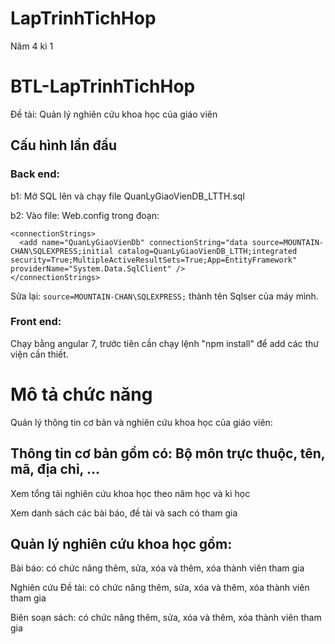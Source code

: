 # LapTrinhTichHop
Năm 4 kì 1 
# BTL-LapTrinhTichHop
Đề tài: Quản lý nghiên cứu khoa học của giáo viên

## Cấu hình lần đầu

### Back end:
  b1: Mở SQL lên và chạy file QuanLyGiaoVienDB_LTTH.sql
  
  b2: Vào file: Web.config trong đoạn:
  
  ```
<connectionStrings>
    <add name="QuanLyGiaoVienDb" connectionString="data source=MOUNTAIN-CHAN\SQLEXPRESS;initial catalog=QuanLyGiaoVienDB_LTTH;integrated    security=True;MultipleActiveResultSets=True;App=EntityFramework" providerName="System.Data.SqlClient" />
 </connectionStrings>
  ```
  
  Sửa lại: ``` source=MOUNTAIN-CHAN\SQLEXPRESS; ``` thành tên Sqlser của máy mình.
  
  
 ### Front end: 
  Chạy bằng angular 7, trước tiên cần chạy lệnh "npm install" để add các thư viện cần thiết.
  
  
 # Mô tả chức năng
 
 Quản lý thông tin cơ bản và nghiên cứu khoa học của giáo viên:
 
 ## Thông tin cơ bản gồm có: Bộ môn trực thuộc, tên, mã, địa chỉ, ...
 Xem tổng tải nghiên cứu khoa học theo năm học và kì học
 
 Xem danh sách các bài báo, đề tài và sach có tham gia
 
 ## Quản lý nghiên cứu khoa học gồm: 
 
  Bài báo: có chức năng thêm, sửa, xóa và thêm, xóa thành viên tham gia
 
  Nghiên cứu Đề tài: có chức năng thêm, sửa, xóa và thêm, xóa thành viên tham gia
  
  Biên soạn sách: có chức năng thêm, sửa, xóa và thêm, xóa thành viên tham gia
